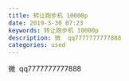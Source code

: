 ```yaml
---
title: 转让跑步机 10000p
date: 2019-3-30 07:23
keywords: 转让跑步机 10000p
description: 微  qq7777777777888
categories: used
---
```

<td class="t_f" id="postmessage_3343772">

微  qq7777777777888<br/>
<img alt="" border="0" class="zoom" data-cf-modified-1d3e0c9207019490ae96983d-="" file="http://www.flw.ph/data/appbyme/upload/image/201903/30/fqBjHTfnFXQk.jpg" id="aimg_yNpmM" lazyloadthumb="1" onclick="" onmouseover="" src="http://www.flw.ph/data/appbyme/upload/image/201903/30/fqBjHTfnFXQk.jpg"/><br/>
<img alt="" border="0" class="zoom" data-cf-modified-1d3e0c9207019490ae96983d-="" file="http://www.flw.ph/data/appbyme/upload/image/201903/30/6pF5Qds7PxwC.jpg" id="aimg_c5176" lazyloadthumb="1" onclick="" onmouseover="" src="http://www.flw.ph/data/appbyme/upload/image/201903/30/6pF5Qds7PxwC.jpg"/><br/>
<img alt="" border="0" class="zoom" data-cf-modified-1d3e0c9207019490ae96983d-="" file="http://www.flw.ph/data/appbyme/upload/image/201903/30/1rv1pk0iizo8.jpg" id="aimg_gbUc0" lazyloadthumb="1" onclick="" onmouseover="" src="http://www.flw.ph/data/appbyme/upload/image/201903/30/1rv1pk0iizo8.jpg"/><br/>
<img alt="" border="0" class="zoom" data-cf-modified-1d3e0c9207019490ae96983d-="" file="http://www.flw.ph/data/appbyme/upload/image/201903/30/dZsTDmTDx7TP.jpg" id="aimg_sS6J3" lazyloadthumb="1" onclick="" onmouseover="" src="http://www.flw.ph/data/appbyme/upload/image/201903/30/dZsTDmTDx7TP.jpg"/><br/>
</td>
